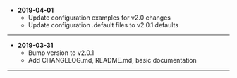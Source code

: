* **2019-04-01**
    * Update configuration examples for v2.0 changes
    * Update configuration .default files to v2.0.1 defaults
---
* **2019-03-31**
    * Bump version to v2.0.1
    * Add CHANGELOG.md, README.md, basic documentation
---

